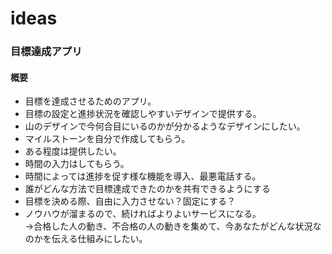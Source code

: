 # ideas
### 目標達成アプリ
#### 概要
- 目標を達成させるためのアプリ。
- 目標の設定と進捗状況を確認しやすいデザインで提供する。
- 山のデザインで今何合目にいるのかが分かるようなデザインにしたい。
- マイルストーンを自分で作成してもらう。
- ある程度は提供したい。
- 時間の入力はしてもらう。
- 時間によっては進捗を促す様な機能を導入、最悪電話する。
- 誰がどんな方法で目標達成できたのかを共有できるようにする
- 目標を決める際、自由に入力させない？固定にする？
- ノウハウが溜まるので、続ければよりよいサービスになる。  
→合格した人の動き、不合格の人の動きを集めて、今あなたがどんな状況なのかを伝える仕組みにしたい。
